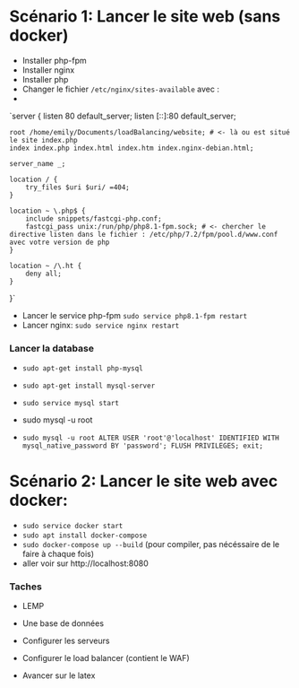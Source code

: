 
# Scénario 1: Lancer le site web (sans docker)
- Installer php-fpm
- Installer nginx
- Installer php
- Changer le fichier `/etc/nginx/sites-available` avec : 
- 
`server {
    listen 80 default_server;
    listen [::]:80 default_server;

    root /home/emily/Documents/loadBalancing/website; # <- là ou est situé le site index.php
    index index.php index.html index.htm index.nginx-debian.html;

    server_name _;

    location / {
        try_files $uri $uri/ =404;
    }

    location ~ \.php$ {
        include snippets/fastcgi-php.conf;
        fastcgi_pass unix:/run/php/php8.1-fpm.sock; # <- chercher le directive listen dans le fichier : /etc/php/7.2/fpm/pool.d/www.conf avec votre version de php
    }

    location ~ /\.ht {
        deny all;
    }
}`

- Lancer le service php-fpm  `sudo service php8.1-fpm restart`
- Lancer nginx: `sudo service nginx restart`

### Lancer la database

- `sudo apt-get install php-mysql`
- `sudo apt-get install mysql-server`
- `sudo service mysql start`

- sudo mysql -u root
- `sudo mysql -u root
ALTER USER 'root'@'localhost' IDENTIFIED WITH mysql_native_password BY 'password';
FLUSH PRIVILEGES;
exit;`

# Scénario 2: Lancer le site web avec docker:
- `sudo service docker start`
- `sudo apt install docker-compose`
- `sudo docker-compose up --build` (pour compiler, pas nécéssaire de le faire à chaque fois)
- aller voir sur http://localhost:8080






### Taches
- LEMP


- Une base de données
- Configurer les serveurs 
- Configurer le load balancer (contient le WAF)
- Avancer sur le latex